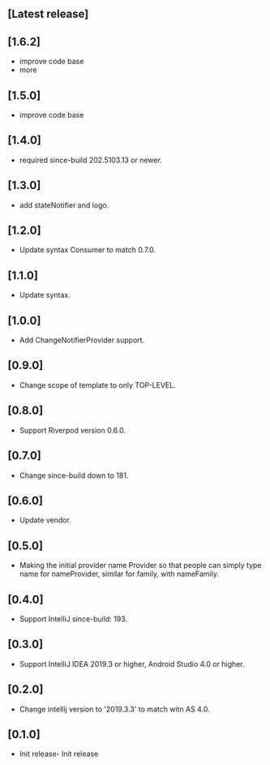 <!-- Keep a Changelog guide -> https://keepachangelog.com -->

## [Latest release]
## [1.6.2]
- improve code base
- more

## [1.5.0]
- improve code base

## [1.4.0] 
- required since-build 202.5103.13 or newer.

## [1.3.0] 
- add stateNotifier and logo.

## [1.2.0]
- Update syntax Consumer to match 0.7.0.

## [1.1.0] 
- Update syntax.

## [1.0.0] 
- Add ChangeNotifierProvider support.

## [0.9.0] 
- Change scope of template to only TOP-LEVEL.

## [0.8.0] 
- Support Riverpod version 0.6.0.

## [0.7.0] 
- Change since-build down to 181.

## [0.6.0] 
- Update vendor.

## [0.5.0] 
- Making the initial provider name Provider so that people can simply type name for nameProvider, similar for family, with nameFamily.

## [0.4.0] 
- Support IntelliJ since-build: 193.

## [0.3.0] 
- Support IntelliJ IDEA 2019.3 or higher, Android Studio 4.0 or higher.

## [0.2.0] 
- Change intellij version to '2019.3.3' to match witn AS 4.0.

## [0.1.0] 
- Init release- Init release
